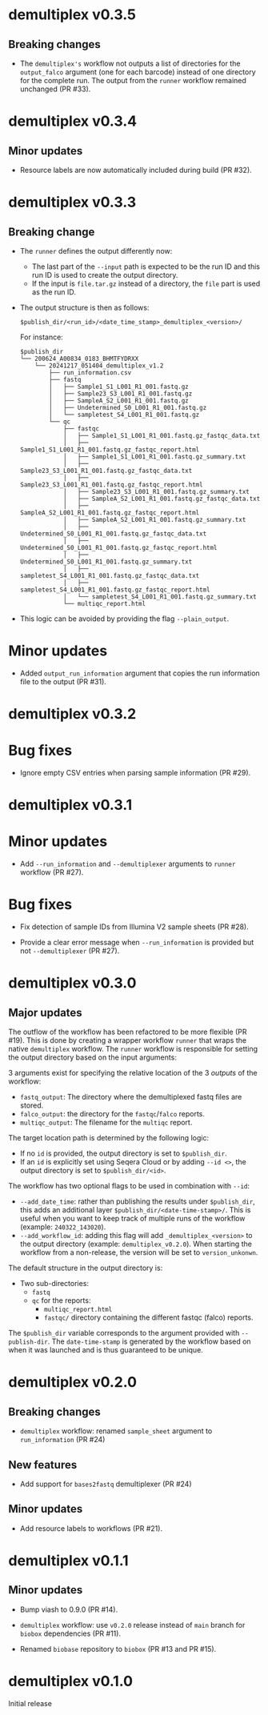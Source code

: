 # demultiplex v0.3.5

## Breaking changes

* The `demultiplex's` workflow not outputs a list of directories
  for the `output_falco` argument (one for each barcode) instead of one directory
  for the complete run. The output from the `runner` workflow remained
  unchanged (PR #33).

# demultiplex v0.3.4

## Minor updates

* Resource labels are now automatically included during build (PR #32).

# demultiplex v0.3.3

## Breaking change

- The `runner` defines the output differently now:

  - The last part of the `--input` path is expected to be the run ID and this run ID is used to create the output directory.
  - If the input is `file.tar.gz` instead of a directory, the `file` part is used as the run ID.

- The output structure is then as follows:

    ```
    $publish_dir/<run_id>/<date_time_stamp>_demultiplex_<version>/
    ```

    For instance:

    ```
    $publish_dir
    └── 200624_A00834_0183_BHMTFYDRXX
        └── 20241217_051404_demultiplex_v1.2
            ├── run_information.csv
            ├── fastq
            │   ├── Sample1_S1_L001_R1_001.fastq.gz
            │   ├── Sample23_S3_L001_R1_001.fastq.gz
            │   ├── SampleA_S2_L001_R1_001.fastq.gz
            │   ├── Undetermined_S0_L001_R1_001.fastq.gz
            │   └── sampletest_S4_L001_R1_001.fastq.gz
            └── qc
                ├── fastqc
                │   ├── Sample1_S1_L001_R1_001.fastq.gz_fastqc_data.txt
                │   ├── Sample1_S1_L001_R1_001.fastq.gz_fastqc_report.html
                │   ├── Sample1_S1_L001_R1_001.fastq.gz_summary.txt
                │   ├── Sample23_S3_L001_R1_001.fastq.gz_fastqc_data.txt
                │   ├── Sample23_S3_L001_R1_001.fastq.gz_fastqc_report.html
                │   ├── Sample23_S3_L001_R1_001.fastq.gz_summary.txt
                │   ├── SampleA_S2_L001_R1_001.fastq.gz_fastqc_data.txt
                │   ├── SampleA_S2_L001_R1_001.fastq.gz_fastqc_report.html
                │   ├── SampleA_S2_L001_R1_001.fastq.gz_summary.txt
                │   ├── Undetermined_S0_L001_R1_001.fastq.gz_fastqc_data.txt
                │   ├── Undetermined_S0_L001_R1_001.fastq.gz_fastqc_report.html
                │   ├── Undetermined_S0_L001_R1_001.fastq.gz_summary.txt
                │   ├── sampletest_S4_L001_R1_001.fastq.gz_fastqc_data.txt
                │   ├── sampletest_S4_L001_R1_001.fastq.gz_fastqc_report.html
                │   └── sampletest_S4_L001_R1_001.fastq.gz_summary.txt
                └── multiqc_report.html

    ```

- This logic can be avoided by providing the flag `--plain_output`.

# Minor updates

* Added `output_run_information` argument that copies the run information file to the output (PR #31).

# demultiplex v0.3.2

# Bug fixes

* Ignore empty CSV entries when parsing sample information (PR #29).

# demultiplex v0.3.1

# Minor updates

* Add `--run_information` and `--demultiplexer` arguments to `runner` workflow (PR #27).

# Bug fixes

* Fix detection of sample IDs from Illumina V2 sample sheets (PR #28).

* Provide a clear error message when `--run_information` is provided but not `--demultiplexer` (PR #27).

# demultiplex v0.3.0

## Major updates

The outflow of the workflow has been refactored to be more flexible (PR #19). This is done by creating a wrapper workflow `runner` that wraps the native `demultiplex` workflow. The `runner` workflow is responsible for setting the output directory based on the input arguments:

3 arguments exist for specifying the relative location of the 3 _outputs_ of the workflow:

- `fastq_output`: The directory where the demultiplexed fastq files are stored.
- `falco_output`: the directory for the `fastqc`/`falco` reports.
- `multiqc_output`: The filename for the `multiqc` report.

The target location path is determined by the following logic:

- If no `id` is provided, the output directory is set to `$publish_dir`.
- If an `id` is explicitly set using Seqera Cloud or by adding `--id <>`, the output directory is set to `$publish_dir/<id>`.

The workflow has two optional flags to be used in combination with `--id`:

- `--add_date_time`: rather than publishing the results under `$publish_dir`, this adds an additional layer `$publish_dir/<date-time-stamp>/`. This is useful when you want to keep track of multiple runs of the workflow (example: `240322_143020`).
- `--add_workflow_id`: adding this flag will add `_demultiplex_<version>` to the output directory (example: `demultiplex_v0.2.0`). When starting the workflow from a non-release, the version will be set to `version_unkonwn`.

The default structure in the output directory is:

- Two sub-directories:
  - `fastq`
  - `qc` for the reports:
    - `multiqc_report.html`
    - `fastqc/` directory containing the different fastqc (falco) reports.

The `$publish_dir` variable corresponds to the argument provided with `--publish-dir`. The `date-time-stamp` is generated by the workflow based on when it was launched and is thus guaranteed to be unique.

# demultiplex v0.2.0

## Breaking changes

* `demultiplex` workflow: renamed `sample_sheet` argument to `run_information` (PR #24)

## New features

* Add support for `bases2fastq` demultiplexer (PR #24)

## Minor updates

* Add resource labels to workflows (PR #21).

# demultiplex v0.1.1

## Minor updates

* Bump viash to 0.9.0 (PR #14).

* `demultiplex` workflow: use `v0.2.0` release instead of `main` branch for `biobox` dependencies (PR #11).

* Renamed `biobase` repository to `biobox` (PR #13 and PR #15).

# demultiplex v0.1.0

Initial release
